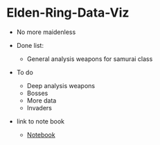 # Elden-Ring-Data-Viz

-  No more maidenless

-  Done list:

   -  General analysis weapons for samurai class

-  To do
   -  Deep analysis weapons
   -  Bosses
   -  More data
   -  Invaders

- link to note book
  - [Notebook](https://github.com/jenlcmc/Elden-Ring-Data-Viz/blob/main/elden-ring-data/notebook.md)
